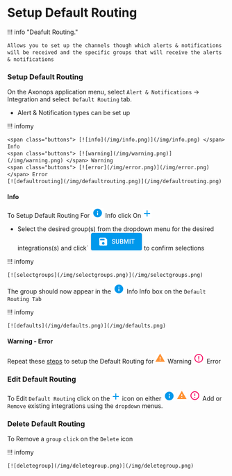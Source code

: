 # Setup Default Routing

!!! info "Deafult Routing." 

    Allows you to set up the channels though which alerts & notifications will be received and the specific groups that will receive the alerts & notifications



###  Setup Default Routing

On the Axonops application menu, select `Alert & Notifications` -> Integration and select` Default Routing` tab.

* Alert & Notification types can be set up


!!! infomy 

    <span class="buttons"> [![info](/img/info.png)](/img/info.png) </span> Info 
    <span class="buttons"> [![warning](/img/warning.png)](/img/warning.png) </span> Warning 
    <span class="buttons"> [![error](/img/error.png)](/img/error.png) </span> Error
    [![defaultrouting](/img/defaultrouting.png)](/img/defaultrouting.png)




####  Info

To Setup Default Routing For <span class="buttons"> [![info](/img/info.png)](/img/info.png) </span> Info click On <span class="buttons"> [![defaultplus](/img/defaultplus.png)](/img/defaultplus.png) </span>


* Select the desired group(s) from the dropdown menu for the desired integrations(s) and  click` <span class="buttons"> [![submit](/img/submit.png)](/img/submit.png) </span> to confirm selections

!!! infomy 

    [![selectgroups](/img/selectgroups.png)](/img/selectgroups.png) 

The group should now appear in the <span class="buttons">[![info](/img/info.png)](/img/info.png) </span> Info  Info box on the `Default Routing Tab`

!!! infomy 

    [![defaults](/img/defaults.png)](/img/defaults.png)

####  Warning - Error


Repeat these [steps][1] to setup the Default Routing for <span class="buttons"> [![warning](/img/warning.png)](/img/warning.png) </span> Warning 
<span class="buttons">[![error](/img/error.png)](/img/error.png) </span> Error 

[1]: #info

### Edit Default Routing

To Edit `Default Routing` click on the  <span class="buttons">[![defaultplus](/img/defaultplus.png)](/img/defaultplus.png) </spa> icon on either <span class="buttons">[![info](/img/info.png)](/img/info.png) </span> <span class="buttons">[![warning](/img/warning.png)](/img/warning.png) [![error](/img/error.png)](/img/error.png) </span>  Add or `Remove` existing integrations using the `dropdown` menus.


### Delete Default Routing

To Remove a `group` `click` on the `Delete` icon

!!! infomy 

    [![deletegroup](/img/deletegroup.png)](/img/deletegroup.png)

